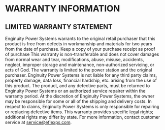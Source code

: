# WARRANTY INFORMATION
## LIMITED WARRANTY STATEMENT
Enginuity Power Systems warrants to the original retail purchaser that this product is free from defects in workmanship and materials for two years from the date of purchase. Keep a copy of your purchase receipt as proof of purchase
This warranty is non-transferable and does not cover damages from normal wear and tear, modifications, abuse, misuse, accidents, neglect, improper storage and maintenance, non-authorized servicing, or acts of God. The warranty is limited to the power station and the original purchaser. Enginuity Power Systems is not liable for any third party claims, property damage, data loss, financial hardship, etc. arising from the use of this product.
The product, and any defective parts, must be returned to Enginuity Power Systems or an authorized service repairer within the warranty period. At the discretion of Enginuity Power Systems, the owner may be responsible for some or all of the shipping and delivery costs. In respect to claims, Enginuity Power Systems is only responsible for repairing or replacing defective items.
This warranty provides specific legal rights; additional rights may differ by state. For more information, contact customer service at service@eflexps.com.